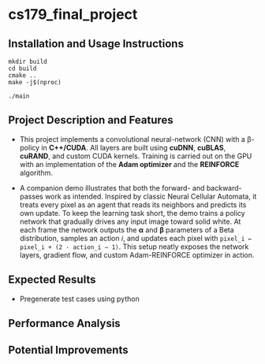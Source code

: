 # cs179_final_project

## Installation and Usage Instructions
```
mkdir build
cd build
cmake ..
make -j$(nproc)

./main
```

## Project Description and Features
- This project implements a convolutional neural-network (CNN) with a β-policy in **C++/CUDA**. All layers are built using **cuDNN**, **cuBLAS**, **cuRAND**, and custom CUDA kernels. Training is carried out on the GPU with an implementation of the **Adam optimizer** and the **REINFORCE** algorithm.

- A companion demo illustrates that both the forward- and backward-passes work as intended. Inspired by classic Neural Cellular Automata, it treats every pixel as an agent that reads its neighbors and predicts its own update. To keep the learning task short, the demo trains a policy network that gradually drives any input image toward solid white. At each frame the network outputs the **α** and **β** parameters of a Beta distribution, samples an action *i*, and updates each pixel with `pixel_i ← pixel_i + (2 · action_i − 1)`. This setup neatly exposes the network layers, gradient flow, and custom Adam-REINFORCE optimizer in action.



## Expected Results
- Pregenerate test cases using python

## Performance Analysis
## Potential Improvements
